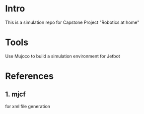 # Intro
This is a simulation repo for Capstone Project "Robotics at home"
# Tools 
Use Mujoco to build a simulation environment for Jetbot 

# References
## 1. mjcf 
for xml file generation 

